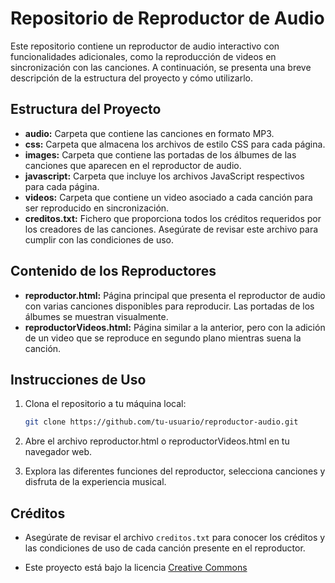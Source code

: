 # Repositorio de Reproductor de Audio

Este repositorio contiene un reproductor de audio interactivo con funcionalidades adicionales, como la reproducción de videos en sincronización con las canciones. A continuación, se presenta una breve descripción de la estructura del proyecto y cómo utilizarlo.

## Estructura del Proyecto

- **audio:** Carpeta que contiene las canciones en formato MP3.
- **css:** Carpeta que almacena los archivos de estilo CSS para cada página.
- **images:** Carpeta que contiene las portadas de los álbumes de las canciones que aparecen en el reproductor de audio.
- **javascript:** Carpeta que incluye los archivos JavaScript respectivos para cada página.
- **videos:** Carpeta que contiene un video asociado a cada canción para ser reproducido en sincronización.
- **creditos.txt:** Fichero que proporciona todos los créditos requeridos por los creadores de las canciones. Asegúrate de revisar este archivo para cumplir con las condiciones de uso.

## Contenido de los Reproductores

- **reproductor.html:** Página principal que presenta el reproductor de audio con varias canciones disponibles para reproducir. Las portadas de los álbumes se muestran visualmente.
- **reproductorVideos.html:** Página similar a la anterior, pero con la adición de un video que se reproduce en segundo plano mientras suena la canción.

## Instrucciones de Uso

1. Clona el repositorio a tu máquina local:

   ```bash
   git clone https://github.com/tu-usuario/reproductor-audio.git

2. Abre el archivo reproductor.html o reproductorVideos.html en tu navegador web.

3. Explora las diferentes funciones del reproductor, selecciona canciones y disfruta de la experiencia musical.

## Créditos

- Asegúrate de revisar el archivo `creditos.txt` para conocer los créditos y las condiciones de uso de cada canción presente en el reproductor.

- Este proyecto está bajo la licencia [Creative Commons](https://ncs.io/usage-policy)
